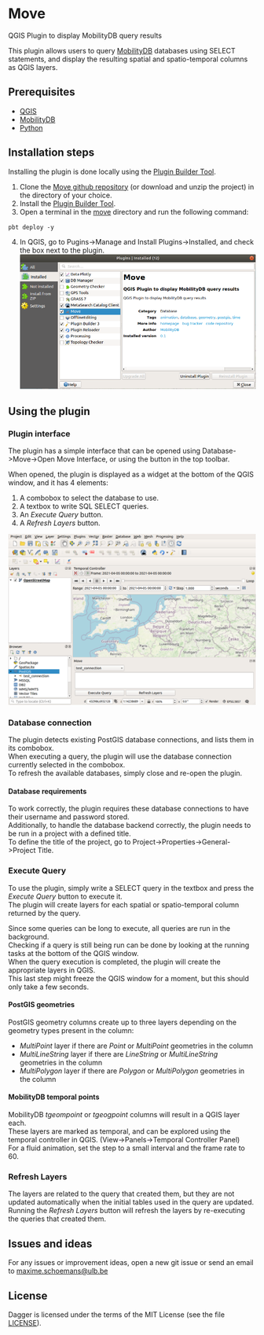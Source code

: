 # Move

QGIS Plugin to display MobilityDB query results

This plugin allows users to query [MobilityDB](https://github.com/MobilityDB/MobilityDB) databases using SELECT statements, and display the resulting spatial and spatio-temporal columns as QGIS layers.

## Prerequisites

 - [QGIS](https://www.qgis.org/en/site/)
 - [MobilityDB](https://github.com/MobilityDB/MobilityDB)
 - [Python](https://www.python.org/)

## Installation steps

Installing the plugin is done locally using the [Plugin Builder Tool](http://g-sherman.github.io/plugin_build_tool/).

 1. Clone the [Move github repository](https://github.com/mschoema/move) (or download and unzip the project) in the directory of your choice.
 2. Install the [Plugin Builder Tool](http://g-sherman.github.io/plugin_build_tool/).
 3. Open a terminal in the [move](https://github.com/mschoema/move/tree/master/move) directory and run the following command:
```shell
pbt deploy -y
```
 4. In QGIS, go to Pugins->Manage and Install Plugins->Installed, and check the box next to the plugin.
![Manage and Install Plugin](img/manage_and_install_plugins.png "Install Move plugin")


## Using the plugin

### Plugin interface

The plugin has a simple interface that can be opened using Database->Move->Open Move Interface, or using the button in the top toolbar.

When opened, the plugin is displayed as a widget at the bottom of the QGIS window, and it has 4 elements:

 1. A combobox to select the database to use.
 2. A textbox to write SQL SELECT queries.
 3. An *Execute Query* button.
 4. A *Refresh Layers* button.

![Plugin Interface](img/plugin_interface.png "Plugin Interface")

### Database connection

The plugin detects existing PostGIS database connections, and lists them in its combobox.  
When executing a query, the plugin will use the database connection currently selected in the combobox.  
To refresh the available databases, simply close and re-open the plugin.

#### Database requirements

To work correctly, the plugin requires these database connections to have their username and password stored.  
Additionally, to handle the database backend correctly, the plugin needs to be run in a project with a defined title.  
To define the title of the project, go to Project->Properties->General->Project Title.

### Execute Query

To use the plugin, simply write a SELECT query in the textbox and press the *Execute Query* button to execute it.  
The plugin will create layers for each spatial or spatio-temporal column returned by the query.  

Since some queries can be long to execute, all queries are run in the background.  
Checking if a query is still being run can be done by looking at the running tasks at the bottom of the QGIS window.  
When the query execution is completed, the plugin will create the appropriate layers in QGIS.  
This last step might freeze the QGIS window for a moment, but this should only take a few seconds.

#### PostGIS geometries

PostGIS geometry columns create up to three layers depending on the geometry types present in the column:

 - *MultiPoint* layer if there are *Point* or *MultiPoint* geometries in the column
 - *MultiLineString* layer if there are *LineString* or *MultiLineString* geometries in the column
 - *MultiPolygon* layer if there are *Polygon* or *MultiPolygon* geometries in the column

#### MobilityDB temporal points

MobilityDB *tgeompoint* or *tgeogpoint* columns will result in a QGIS layer each.  
These layers are marked as temporal, and can be explored using the temporal controller in QGIS. (View->Panels->Temporal Controller Panel)  
For a fluid animation, set the step to a small interval and the frame rate to 60.

### Refresh Layers

The layers are related to the query that created them, but they are not updated automatically when the initial tables used in the query are updated. Running the *Refresh Layers* button will refresh the layers by re-executing the queries that created them.

## Issues and ideas

For any issues or improvement ideas, open a new git issue or send an email to maxime.schoemans@ulb.be

## License

Dagger is licensed under the terms of the MIT License (see the file
[LICENSE](https://github.com/mschoema/move/blob/master/LICENSE)).